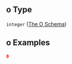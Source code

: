 ## o Type

`integer` ([The O Schema](ling_spacy-properties-properties-the-sents-schema-the-items-schema-properties-the-tok-schema-the-items-schema-properties-the-o-schema.md))

## o Examples

```json
0
```
